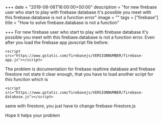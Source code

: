 +++
date = "2019-08-06T16:00:00+00:00"
description = "for new firebase user who start to play with firebase database it's possible you meet with this firebase.database is not a function error"
image = ""
tags = ["firebase"]
title = "How to solve firebase.database is not a function"

+++
For new firebase user who start to play with firebase database it's possible you meet with this firebase.database is not a function error. Even after you load the firebase app javscript file before:

    <script src="https://www.gstatic.com/firebasejs/VERSIONNUMBER/firebase-app.js"></script>

The problem is documentation for firebase realtime database and firebase firestore not state it clear enough, that you have to load another script for this funciton which is 

    <script src="https://www.gstatic.com/firebasejs/VERSIONNUMBER/firebase-database.js"></script>

same with firestore, you just have to change firebase-firestore.js

Hope it helps your problem